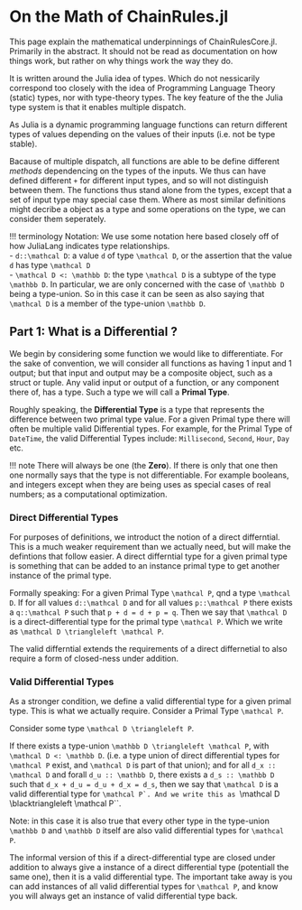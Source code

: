 # On the Math of ChainRules.jl
This page explain the mathematical underpinnings of ChainRulesCore.jl.
Primarily in the abstract.
It should not be read as documentation on how things work,
but rather on why things work the way they do.

It is written around the Julia idea of types.
Which do not nessicarily correspond too closely with the idea of Programming Language Theory (static) types,
nor with type-theory types.
The key feature of the the Julia type system is that it enables multiple dispatch.

As Julia is a dynamic programming language functions can return different types of values depending on the values of their inputs (i.e. not be type stable).

Bacause of multiple dispatch,
all functions are able to be define different _methods_
dependencing on the types of the inputs.
We thus can have defined different ``+``
for different input types, and so will not distinguish between them.
The functions thus stand alone from the types,
except that a set of input type may special case them.
Where as most similar definitions might decribe a object as a type and some operations on the type,
we can consider them seperately.

!!! terminology Notation:
    We use some notation here based closely off of how JuliaLang indicates type relationships. </br>
    - ``d::\mathcal D``: a value ``d`` of type ``\mathcal D``, or the assertion that the value ``d`` has type ``\mathcal D`` </br>
    - ``\mathcal D <: \mathbb D``: the type ``\mathcal D`` is a subtype of the type ``\mathbb D``. In particular, we are only concerned with the case of ``\mathbb D`` being a type-union. So in this case it can be seen as also saying that ``\mathcal D`` is a member of the type-union ``\mathbb D``.

## Part 1: What is a Differential ?

We begin by considering some function we would like to differentiate.
For the sake of convention,
we will consider all functions as having 1 input and 1 output;
but that input and output may be a composite object, such as a struct or tuple.
Any valid input or output of a function, or any component there of, has a type.
Such a type we will call a **Primal Type**.

Roughly speaking, the **Differential Type** is a type that represents the difference between two primal type value.
For a given Primal type there will often be multiple
valid Differential types.
For example, for the Primal Type of `DateTime`, the valid Differential Types include: `Millisecond`, `Second`, `Hour`, `Day` etc.

!!! note
    There will always be one (the **Zero**).
    If there is only that one then one normally says that the type is not differentiable.
    For example booleans, and integers except when they are being uses as special cases of real numbers; as a computational optimization.


### Direct Differential Types
For purposes of definitions, we introduct the notion of a direct differntial.
This is a much weaker requirement than we actually need, but will make the defintions that follow easier.
A direct differntial type for a given primal type is something that can be added to an instance primal type to get another instance of the primal type.

Formally speaking:
For a given Primal Type ``\mathcal P``,
qnd a type ``\mathcal D``.
If for all values ``d::\mathcal D``
and for all values ``p::\mathcal P``
there exists a ``q::\mathcal P`` such that
``p + d = d + p = q``.
Then we say that  ``\mathcal D`` is a direct-differential type for the primal type ``\mathcal P``.
Which we write as ``\mathcal D \triangleleft \mathcal P``.

The valid differntial extends the requirements of a direct differnetial to also require a form of closed-ness under addition.

### Valid Differential Types
As a stronger condition, we define a valid differential type for a given primal type.
This is what we actually require.
Consider a Primal Type ``\mathcal P``.

Consider some type ``\mathcal D \triangleleft P``.

If there exists a type-union ``\mathbb D \triangleleft \mathcal P``, with ``\mathcal D <: \mathbb D``.
(i.e. a type union of direct differential types for ``\mathcal P`` exist, and ``\mathcal D`` is part of that union);
and for all ``d_x :: \mathcal D`` and forall ``d_u :: \mathbb D``,
there exists a ``d_s :: \mathbb D``
such that ``d_x + d_u = d_u + d_x = d_s``,
then we say that ``\mathcal D`` is a valid differential type for ``\mathcal P`.
And we write this as ``\mathcal D \blacktriangleleft \mathcal P``.

Note: in this case it is also true that every other type in the type-union ``\mathbb D`` and ``\mathbb D`` itself are also valid differential types for ``\mathcal P``.


The informal version of this if a direct-differential type are closed under addition to always give a instance of a direct differential type (potentiall the same one), then it is a valid differential type.
The important take away is you can add instances of all valid differential types for ``\mathcal P``,
and know you will always get an instance of valid differential type back.
